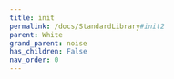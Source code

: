 ```yaml
---
title: init
permalink: /docs/StandardLibrary#init2
parent: White
grand_parent: noise
has_children: False
nav_order: 0
---
```

